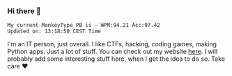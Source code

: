 ### Hi there 👋
<!-- PB START -->
```
My current MonkeyType PB is - WPM:94.21 Acc:97.42
Updated on: 13:18:50 CEST Time
```
<!-- PB END -->
I'm an IT person, just overall. I like CTFs, hacking, coding games, making Python apps. Just a lot of stuff.
You can check out my website [here](https://skill3472.github.io/).
I will probably add some interesting stuff here, when I get the idea to do so. Take care ❤️
